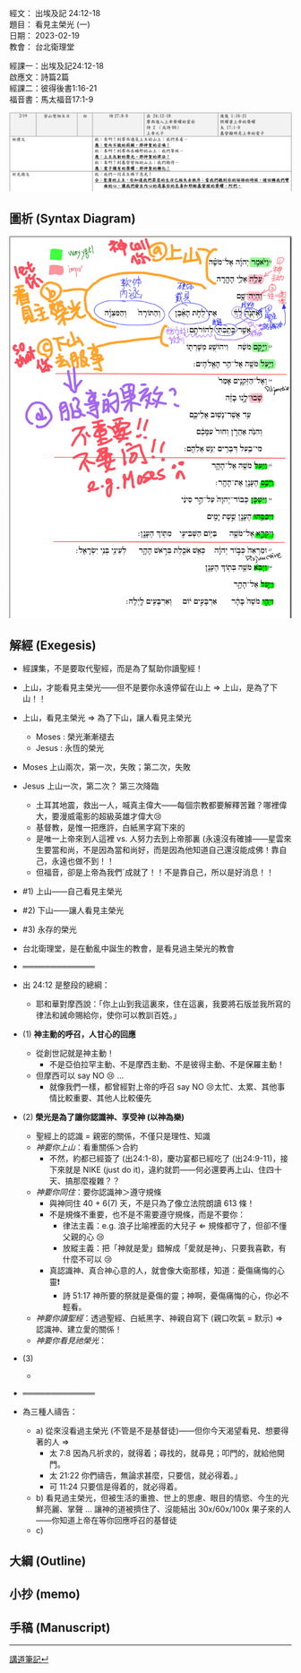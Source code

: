 經文：   出埃及記 24:12-18  
題目：   看見主榮光 (一)  
日期：   2023-02-19  
教會：   台北衛理堂  

經課一：出埃及記24:12-18  
啟應文：詩篇2篇  
經課二：彼得後書1:16-21  
福音書：馬太福音17:1-9  

![2023-02-19-lectionary.png](images/2023-02-19-lectionary.png)

## 圖析 (Syntax Diagram)

![Exo.24.12-18.png](images/Exo.24.12-18.png)

## 解經 (Exegesis)

- 經課集，不是要取代聖經，而是為了幫助你讀聖經！
- 上山，才能看見主榮光——但不是要你永遠停留在山上 ⇒ 上山，是為了下山！！
- 上山，看見主榮光 ⇒ 為了下山，讓人看見主榮光
	- Moses : 榮光漸漸褪去
	- Jesus : 永恆的榮光
- Moses 上山兩次，第一次，失敗；第二次，失敗
- Jesus 上山一次，第二次？ 第三次降臨
	- 土耳其地震，救出一人，喊真主偉大——每個宗教都要解釋苦難？哪裡偉大，要漫威電影的超級英雄才偉大😢
	- 基督教，是惟一把應許，白紙黑字寫下來的
	- 是唯一上帝來到人這裡 vs. 人努力去到上帝那裏 (永遠沒有確據——星雲來生要當和尚，不是因為當和尚好，而是因為他知道自己還沒能成佛！靠自己，永遠也做不到！！
	- 但福音，卻是上帝為我們ˊ成就了！！不是靠自己，所以是好消息！！
- #1) 上山——自己看見主榮光
- #2) 下山——讓人看見主榮光
- #3) 永存的榮光
- 台北衛理堂，是在動亂中誕生的教會，是看見過主榮光的教會
- ═════════════
- 出 24:12 是整段的總綱：
	- 耶和華對摩西說：「你上山到我這裏來，住在這裏，我要將石版並我所寫的律法和誡命賜給你，使你可以教訓百姓。」
- (1) **神主動的呼召，人甘心的回應**
	- 從創世記就是神主動！
		- 不是亞伯拉罕主動、不是摩西主動、不是彼得主動、不是保羅主動！
	- 但摩西可以 say NO 😢 ... 
		- 就像我們一樣，都曾經對上帝的呼召 say NO 😢太忙、太累、其他事情比較重要、其他人比較優先
- (2) **榮光是為了讓你認識神、享受神 (以神為樂)**
	- 聖經上的認識 = 親密的關係，不僅只是理性、知識
	- *神要你上山*：看重關係＞合約
		- 不然，約都已經簽了 (出24:1-8)，慶功宴都已經吃了 (出24:9-11)，接下來就是 NIKE (just do it)，違約就罰——何必還要再上山、住四十天、搞那麼複雜？？
	- *神要你同住*：要你認識神＞遵守規條
		- 與神同住 40 + 6(7) 天，不是只為了像立法院朗讀 613 條！
		- 不是規條不重要，也不是不需要遵守規條，而是不要你：
			- 律法主義：e.g. 浪子比喻裡面的大兒子 ⇐ 規條都守了，但卻不懂父親的心 😢
			- 放縱主義：把「神就是愛」錯解成「愛就是神」、只要我喜歡，有什麼不可以 😢
		- 真認識神、真合神心意的人，就會像大衛那樣，知道：憂傷痛悔的心靈❗
			- 詩 51:17 神所要的祭就是憂傷的靈；神啊，憂傷痛悔的心，你必不輕看。
	- *神要你讀聖經*：透過聖經、白紙黑字、神親自寫下 (親口吹氣 = 默示) ⇒ 認識神、建立愛的關係！
	- *神要你看見祂榮光*：
- (3) 

	- 
- ═════════════
- 為三種人禱告：
	- a) 從來沒看過主榮光 (不管是不是基督徒)——但你今天渴望看見、想要得著的人 ⇒
		- 太 7:8 因為凡祈求的，就得着；尋找的，就尋見；叩門的，就給他開門。 
		- 太 21:22 你們禱告，無論求甚麼，只要信，就必得着。」
		- 可 11:24 只要信是得着的，就必得着。
	- b) 看見過主榮光，但被生活的重擔、世上的思慮、眼目的情慾、今生的光鮮亮麗、掌聲 ... 讓神的道被擠住了、沒能結出 30x/60x/100x 果子來的人——你知道上帝在等你回應呼召的基督徒
	- c) 

## 大綱 (Outline)


## 小抄 (memo)


## 手稿 (Manuscript) 




---


[講道筆記↵](README.md)


